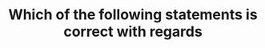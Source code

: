 ---
layout: all-exams
title: "Which of the following statements is correct with regards "
blurb: "An AWS Region is always made up of multiple Availability Zones, never just one. Take a look at the AWS docs for more information on Regions, Zones and"
quid: 136
---
